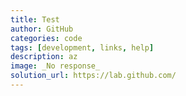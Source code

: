 ```yaml
---
title: Test
author: GitHub
categories: code
tags: [development, links, help]
description: az
image: _No response_
solution_url: https://lab.github.com/ 
---
```

